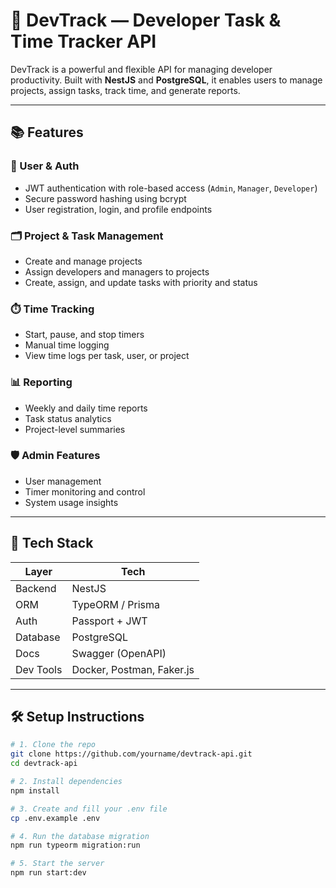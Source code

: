 # 🚀 DevTrack — Developer Task & Time Tracker API

DevTrack is a powerful and flexible API for managing developer productivity. Built with **NestJS** and **PostgreSQL**, it enables users to manage projects, assign tasks, track time, and generate reports.

---

## 📚 Features

### 👥 User & Auth
- JWT authentication with role-based access (`Admin`, `Manager`, `Developer`)
- Secure password hashing using bcrypt
- User registration, login, and profile endpoints

### 🗂️ Project & Task Management
- Create and manage projects
- Assign developers and managers to projects
- Create, assign, and update tasks with priority and status

### ⏱️ Time Tracking
- Start, pause, and stop timers
- Manual time logging
- View time logs per task, user, or project

### 📊 Reporting
- Weekly and daily time reports
- Task status analytics
- Project-level summaries

### 🛡️ Admin Features
- User management
- Timer monitoring and control
- System usage insights

---

## 🧱 Tech Stack

| Layer         | Tech                        |
|---------------|-----------------------------|
| Backend       | NestJS                      |
| ORM           | TypeORM / Prisma            |
| Auth          | Passport + JWT              |
| Database      | PostgreSQL                  |
| Docs          | Swagger (OpenAPI)           |
| Dev Tools     | Docker, Postman, Faker.js   |

---

## 🛠️ Setup Instructions

```bash
# 1. Clone the repo
git clone https://github.com/yourname/devtrack-api.git
cd devtrack-api

# 2. Install dependencies
npm install

# 3. Create and fill your .env file
cp .env.example .env

# 4. Run the database migration
npm run typeorm migration:run

# 5. Start the server
npm run start:dev
